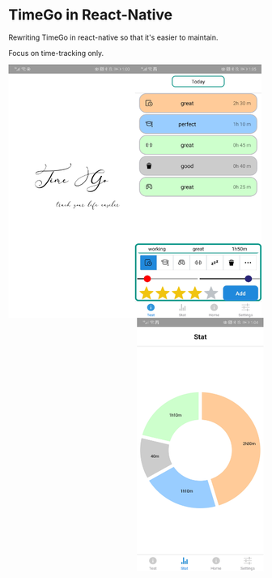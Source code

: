 # TimeGo in React-Native

Rewriting TimeGo in react-native so that it's easier to maintain. 

Focus on time-tracking only.

<img src="images/entry.jpeg" align="left" width="250" height="500" />
<img src="images/activity.jpeg" align="middle" width="250" height="500" />
<img src="images/stat.jpeg" align="right" width="250" height="500" />